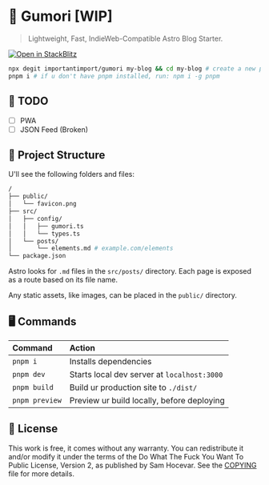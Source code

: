 # 📓 Gumori [WIP]

> Lightweight, Fast, IndieWeb-Compatible Astro Blog Starter.

[![Open in StackBlitz](https://developer.stackblitz.com/img/open_in_stackblitz.svg)](https://stackblitz.com/github/importantimport/gumori)

```bash
npx degit importantimport/gumori my-blog && cd my-blog # create a new project in my-blog
pnpm i # if u don't have pnpm installed, run: npm i -g pnpm
```

## 📝 TODO

- [ ] PWA
- [ ] JSON Feed (Broken)

## 🧱 Project Structure

U'll see the following folders and files:

```bash
/
├── public/
│   └── favicon.png
├── src/
│   ├── config/
│   │   ├── gumori.ts
│   │   └── types.ts
│   └── posts/
│       └── elements.md # example.com/elements
└── package.json
```

Astro looks for `.md` files in the `src/posts/` directory. Each page is exposed as a route based on its file name.

Any static assets, like images, can be placed in the `public/` directory.

## 🖥️ Commands

| Command        | Action                                      |
| :------------- | :------------------------------------------ |
| `pnpm i`       | Installs dependencies                       |
| `pnpm dev`     | Starts local dev server at `localhost:3000` |
| `pnpm build`   | Build ur production site to `./dist/`       |
| `pnpm preview` | Preview ur build locally, before deploying  |

## 📝 License

This work is free, it comes without any warranty. You can redistribute it and/or modify it under the
terms of the Do What The Fuck You Want To Public License, Version 2,
as published by Sam Hocevar. See the [COPYING](COPYING) file for more details.
